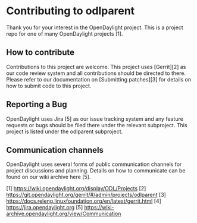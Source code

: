 # Contributing to odlparent

Thank you for your interest in the OpenDaylight project. This is a project repo
for one of many OpenDaylight projects [1].

## How to contribute

Contributions to this project are welcome. This project uses [Gerrit][2] as our
code review system and all contributions should be directed to there. Please
refer to our documentation on [Submitting patches][3] for details on how to
submit code to this project.

## Reporting a Bug

OpenDaylight uses Jira [5] as our issue tracking system and any feature
requests or bugs should be filed there under the relevant subproject. This
project is listed under the odlparent subproject.

## Communication channels

OpenDaylight uses several forms of public communication channels for project
discussions and planning. Details on how to communicate can be found on our
wiki archive here [5].

[1] <https://wiki.opendaylight.org/display/ODL/Projects>
[2] <https://git.opendaylight.org/gerrit/#/admin/projects/odlparent>
[3] <https://docs.releng.linuxfoundation.org/en/latest/gerrit.html>
[4] <https://jira.opendaylight.org>
[5] <https://wiki-archive.opendaylight.org/view/Communication>
